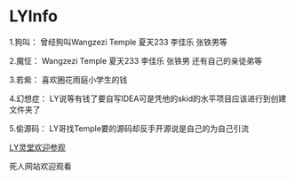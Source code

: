# LYInfo
1.狗叫：
曾经狗叫Wangzezi Temple 夏天233 李佳乐 张铁男等<p>
2.魔怔：
Wangzezi Temple 夏天233 李佳乐 张铁男 还有自己的亲徒弟等<p>
3.若紫：
喜欢圈花雨庭小学生的钱<p>
4.幻想症：
LY说等有钱了要自写IDEA可是凭他的skid的水平项目应该进行到创建文件夹了<p>
5.偷源码：
LY哥找Temple要的源码却反手开源说是自己的为自己引流<p>
<a href="https://lyl.badlife.today/" target="_blank" rel="noopener noreferrer">LY灵堂欢迎参观</a><p>
<a heaf = "https://siren.badlife.today/baobi.html"> 死人网站欢迎观看</a>
